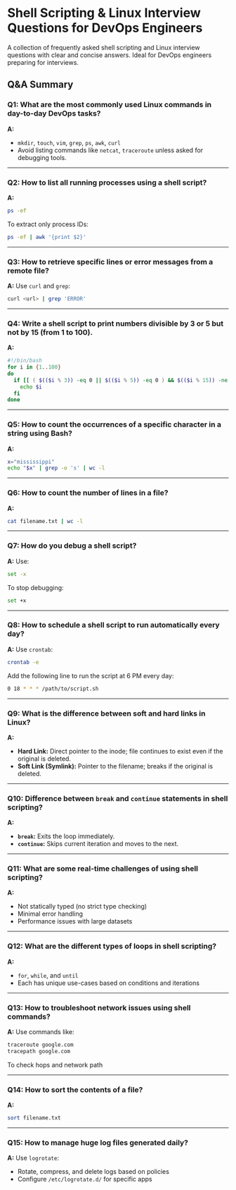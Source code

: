 # Shell Scripting & Linux Interview Questions for DevOps Engineers

A collection of frequently asked shell scripting and Linux interview questions with clear and concise answers. Ideal for DevOps engineers preparing for interviews.

## Q&A Summary

### Q1: What are the most commonly used Linux commands in day-to-day DevOps tasks?
**A:**
- `mkdir`, `touch`, `vim`, `grep`, `ps`, `awk`, `curl`
- Avoid listing commands like `netcat`, `traceroute` unless asked for debugging tools.

---

### Q2: How to list all running processes using a shell script?
**A:**
```bash
ps -ef
```
To extract only process IDs:
```bash
ps -ef | awk '{print $2}'
```

---

### Q3: How to retrieve specific lines or error messages from a remote file?
**A:**
Use `curl` and `grep`:
```bash
curl <url> | grep 'ERROR'
```

---

### Q4: Write a shell script to print numbers divisible by 3 or 5 but not by 15 (from 1 to 100).
**A:**
```bash
#!/bin/bash
for i in {1..100}
do
  if [[ ( $(($i % 3)) -eq 0 || $(($i % 5)) -eq 0 ) && $(($i % 15)) -ne 0 ]]; then
    echo $i
  fi
done
```

---

### Q5: How to count the occurrences of a specific character in a string using Bash?
**A:**
```bash
x="mississippi"
echo "$x" | grep -o 's' | wc -l
```

---

### Q6: How to count the number of lines in a file?
**A:**
```bash
cat filename.txt | wc -l
```

---

### Q7: How do you debug a shell script?
**A:**
Use:
```bash
set -x
```
To stop debugging:
```bash
set +x
```

---

### Q8: How to schedule a shell script to run automatically every day?
**A:**
Use `crontab`:
```bash
crontab -e
```
Add the following line to run the script at 6 PM every day:
```bash
0 18 * * * /path/to/script.sh
```

---

### Q9: What is the difference between soft and hard links in Linux?
**A:**
- **Hard Link:** Direct pointer to the inode; file continues to exist even if the original is deleted.
- **Soft Link (Symlink):** Pointer to the filename; breaks if the original is deleted.

---

### Q10: Difference between `break` and `continue` statements in shell scripting?
**A:**
- **`break`:** Exits the loop immediately.
- **`continue`:** Skips current iteration and moves to the next.

---

### Q11: What are some real-time challenges of using shell scripting?
**A:**
- Not statically typed (no strict type checking)
- Minimal error handling
- Performance issues with large datasets

---

### Q12: What are the different types of loops in shell scripting?
**A:**
- `for`, `while`, and `until`
- Each has unique use-cases based on conditions and iterations

---

### Q13: How to troubleshoot network issues using shell commands?
**A:**
Use commands like:
```bash
traceroute google.com
tracepath google.com
```
To check hops and network path

---

### Q14: How to sort the contents of a file?
**A:**
```bash
sort filename.txt
```

---

### Q15: How to manage huge log files generated daily?
**A:**
Use `logrotate`:
- Rotate, compress, and delete logs based on policies
- Configure `/etc/logrotate.d/` for specific apps
